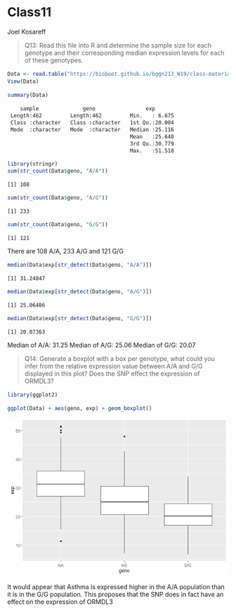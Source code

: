 Class11
================
Joel Kosareff

> Q13: Read this file into R and determine the sample size for each
> genotype and their corresponding median expression levels for each of
> these genotypes.

``` r
Data <- read.table("https://bioboot.github.io/bggn213_W19/class-material/rs8067378_ENSG00000172057.6.txt")
View(Data)
```

``` r
summary(Data)
```

        sample              geno                exp        
     Length:462         Length:462         Min.   : 6.675  
     Class :character   Class :character   1st Qu.:20.004  
     Mode  :character   Mode  :character   Median :25.116  
                                           Mean   :25.640  
                                           3rd Qu.:30.779  
                                           Max.   :51.518  

``` r
library(stringr)
sum(str_count(Data$geno, "A/A"))
```

    [1] 108

``` r
sum(str_count(Data$geno, "A/G"))
```

    [1] 233

``` r
sum(str_count(Data$geno, "G/G"))
```

    [1] 121

There are 108 A/A, 233 A/G and 121 G/G

``` r
median(Data$exp[str_detect(Data$geno, "A/A")])
```

    [1] 31.24847

``` r
median(Data$exp[str_detect(Data$geno, "A/G")])
```

    [1] 25.06486

``` r
median(Data$exp[str_detect(Data$geno, "G/G")])
```

    [1] 20.07363

Median of A/A: 31.25 Median of A/G: 25.06 Median of G/G: 20.07

> Q14: Generate a boxplot with a box per genotype, what could you infer
> from the relative expression value between A/A and G/G displayed in
> this plot? Does the SNP effect the expression of ORMDL3?

``` r
library(ggplot2)
```

``` r
ggplot(Data) + aes(geno, exp) + geom_boxplot()
```

![](Class11_files/figure-commonmark/unnamed-chunk-6-1.png)

It would appear that Asthma is expressed higher in the A/A population
than it is in the G/G population. This proposes that the SNP does in
fact have an effect on the expression of ORMDL3
